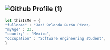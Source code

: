 ![Github Profile (1)](https://user-images.githubusercontent.com/57104916/140618950-a5e2e00f-d489-4d0e-8b66-49722073e088.png)
---
``` javascript
let thisIsMe = {
"fullname" : "José Orlando Durán Pérez,
"myAge" : 23,
"country" : "México",
"occupation" : "Software engineering student",
}

```
